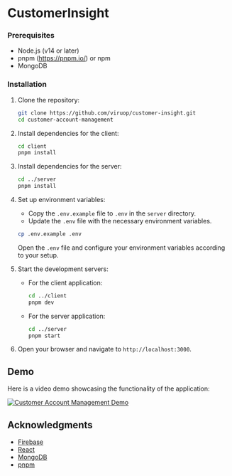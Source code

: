 # CustomerInsight

### Prerequisites

- Node.js (v14 or later)
- pnpm (https://pnpm.io/) or npm
- MongoDB

### Installation

1. Clone the repository:
    ```bash
    git clone https://github.com/viruop/customer-insight.git
    cd customer-account-management
    ```

2. Install dependencies for the client:
    ```bash
    cd client
    pnpm install
    ```

3. Install dependencies for the server:
    ```bash
    cd ../server
    pnpm install
    ```

4. Set up environment variables:
    - Copy the `.env.example` file to `.env` in the `server` directory.
    - Update the `.env` file with the necessary environment variables.

    ```bash
    cp .env.example .env
    ```

    Open the `.env` file and configure your environment variables according to your setup.

5. Start the development servers:
    - For the client application:
      ```bash
      cd ../client
      pnpm dev
      ```
    - For the server application:
      ```bash
      cd ../server
      pnpm start
      ```

6. Open your browser and navigate to `http://localhost:3000`.

## Demo

Here is a video demo showcasing the functionality of the application:

[![Customer Account Management Demo](https://img.youtube.com/vi/YOUR_VIDEO_ID_HERE/0.jpg)](https://drive.google.com/file/d/1U1PNqlaR-HN-wQ7FHk2r5DDKWiCDjkM-/view)

## Acknowledgments

- [Firebase](https://firebase.google.com/)
- [React](https://reactjs.org/)
- [MongoDB](https://www.mongodb.com/)
- [pnpm](https://pnpm.io/)
